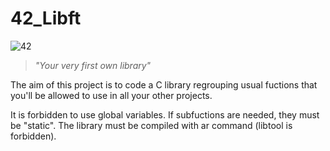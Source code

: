 # 42_Libft

![42](https://user-images.githubusercontent.com/76601369/110706242-77158d00-81ef-11eb-8085-5da6f0988553.jpg)

>*"Your very first own library"*



The aim of this project is to code a C library regrouping usual fuctions that you'll be allowed to use in all your other projects.


It is forbidden to use global variables. If subfuctions are needed, they must be "static". The library must be compiled with ar command (libtool is forbidden).
